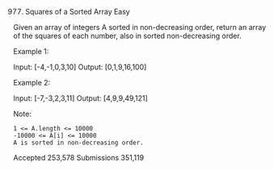977. Squares of a Sorted Array
Easy

Given an array of integers A sorted in non-decreasing order, return an array of the squares of each number, also in sorted non-decreasing order.

 

Example 1:

Input: [-4,-1,0,3,10]
Output: [0,1,9,16,100]

Example 2:

Input: [-7,-3,2,3,11]
Output: [4,9,9,49,121]

 

Note:

    1 <= A.length <= 10000
    -10000 <= A[i] <= 10000
    A is sorted in non-decreasing order.

Accepted
253,578
Submissions
351,119